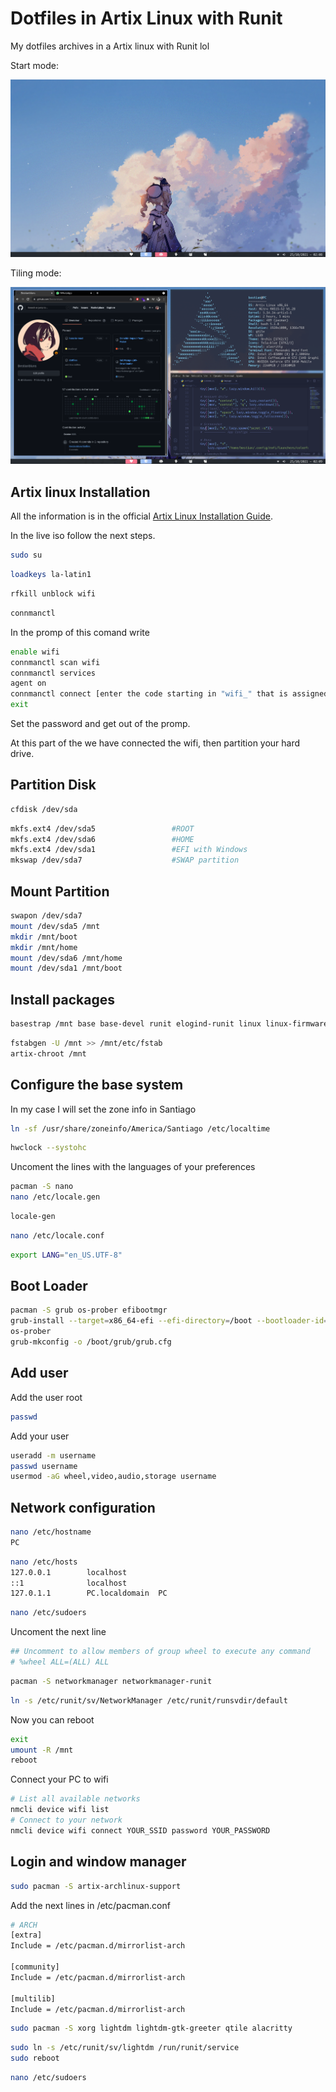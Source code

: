 # Dotfiles in Artix Linux with Runit

My dotfiles archives in a Artix linux with Runit lol

Start mode:

![App Screenshot](img1.png)

Tiling mode:

![App Screenshot](img2.png)

## Artix linux Installation

All the information is in the official [Artix Linux Installation Guide](https://wiki.artixlinux.org/Main/Installation).

In the live iso follow the next steps.

```bash
sudo su
```

```bash
loadkeys la-latin1
```

```bash
rfkill unblock wifi
```

```bash
connmanctl
```

In the promp of this comand write

```bash
enable wifi
connmanctl scan wifi
connmanctl services
agent on
connmanctl connect [enter the code starting in "wifi_" that is assigned to the desired ssid here]
exit
```

Set the password and get out of the promp.

At this part of the we have connected the wifi, then partition your hard drive.

## Partition Disk

```bash
cfdisk /dev/sda
```

```bash
mkfs.ext4 /dev/sda5                 #ROOT
mkfs.ext4 /dev/sda6                 #HOME
mkfs.ext4 /dev/sda1                 #EFI with Windows
mkswap /dev/sda7                    #SWAP partition
```

## Mount Partition

```bash
swapon /dev/sda7
mount /dev/sda5 /mnt
mkdir /mnt/boot
mkdir /mnt/home
mount /dev/sda6 /mnt/home
mount /dev/sda1 /mnt/boot
```

## Install packages

```bash
basestrap /mnt base base-devel runit elogind-runit linux linux-firmware
```

```bash
fstabgen -U /mnt >> /mnt/etc/fstab
artix-chroot /mnt
```

## Configure the base system

In my case I will set the zone info in Santiago

```bash
ln -sf /usr/share/zoneinfo/America/Santiago /etc/localtime
```

```bash
hwclock --systohc
```

Uncoment the lines with the languages of your preferences

```bash
pacman -S nano
nano /etc/locale.gen
```

```bash
locale-gen
```

```bash
nano /etc/locale.conf
```

```bash
export LANG="en_US.UTF-8"
```

## Boot Loader

```bash
pacman -S grub os-prober efibootmgr
grub-install --target=x86_64-efi --efi-directory=/boot --bootloader-id=grub
os-prober
grub-mkconfig -o /boot/grub/grub.cfg
```

## Add user

Add the user root

```bash
passwd
```

Add your user

```bash
useradd -m username
passwd username
usermod -aG wheel,video,audio,storage username
```

## Network configuration

```bash
nano /etc/hostname
PC
```

```bash
nano /etc/hosts
127.0.0.1        localhost
::1              localhost
127.0.1.1        PC.localdomain  PC
```

```bash
nano /etc/sudoers
```

Uncoment the next line

```bash
## Uncomment to allow members of group wheel to execute any command
# %wheel ALL=(ALL) ALL
```

```bash
pacman -S networkmanager networkmanager-runit
```

```bash
ln -s /etc/runit/sv/NetworkManager /etc/runit/runsvdir/default
```

Now you can reboot

```bash
exit
umount -R /mnt
reboot
```

Connect your PC to wifi

```bash
# List all available networks
nmcli device wifi list
# Connect to your network
nmcli device wifi connect YOUR_SSID password YOUR_PASSWORD
```

## Login and window manager

```bash
sudo pacman -S artix-archlinux-support
```

Add the next lines in /etc/pacman.conf

```bash
# ARCH
[extra]
Include = /etc/pacman.d/mirrorlist-arch

[community]
Include = /etc/pacman.d/mirrorlist-arch

[multilib]
Include = /etc/pacman.d/mirrorlist-arch
```

```bash
sudo pacman -S xorg lightdm lightdm-gtk-greeter qtile alacritty
```

```bash
sudo ln -s /etc/runit/sv/lightdm /run/runit/service
sudo reboot
```

```bash
nano /etc/sudoers
```
